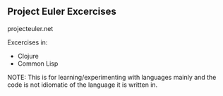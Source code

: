## Project Euler Excercises
projecteuler.net

Excercises in:
- Clojure
- Common Lisp

NOTE: This is for learning/experimenting with languages mainly and the code is not idiomatic of the language it is written in.
